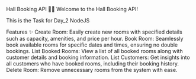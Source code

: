 Hall Booking API 🏫📅
Welcome to the Hall Booking API!

This is the Task for Day_2 NodeJS

Features ✨
Create Room: Easily create new rooms with specified details such as capacity, amenities, and price per hour.
Book Room: Seamlessly book available rooms for specific dates and times, ensuring no double bookings.
List Booked Rooms: View a list of all booked rooms along with customer details and booking information.
List Customers: Get insights into all customers who have booked rooms, including their booking history.
Delete Room: Remove unnecessary rooms from the system with ease.

